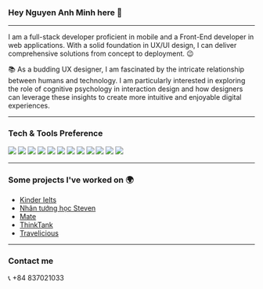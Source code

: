 ### Hey Nguyen Anh Minh here 👋

---

I am a full-stack developer proficient in mobile and a Front-End developer in web applications. With a solid foundation in UX/UI design, I can deliver comprehensive solutions from concept to deployment. :wink:
 
 :books: As a budding UX designer, I am fascinated by the intricate relationship between humans and technology. I am particularly interested in exploring the role of cognitive psychology in interaction design and how designers can leverage these insights to create more intuitive and enjoyable digital experiences.

---


### Tech & Tools Preference

<img src = "https://img.shields.io/badge/-HTML5-E34F26?style=flat&logo=html5&logoColor=white"> <img src = "https://img.shields.io/badge/-CSS3-1572B6?style=flat&logo=css3&logoColor=white">
<img src="https://img.shields.io/badge/-Bootstrap-563D7C?style=flat&logo=bootstrap&logoColor=white">
<img src="https://img.shields.io/badge/-JavaScript-eed718?style=flat&logo=javascript&logoColor=ffffff">
<img src="https://img.shields.io/badge/-Sass-cc6699?style=flat&logo=sass&logoColor=ffffff">
<img src="https://img.shields.io/badge/-React-000000?style=flat&logo=react&logoColor=00c8ff">
<img src="https://img.shields.io/badge/-Firebase-FFA611?style=flat&logo=firebase&logoColor=FFFFFF">
<img src="https://img.shields.io/badge/-Progressive Web Apps-5A0FC8?style=flat">
<img src="http://img.shields.io/badge/-Git-F1502F?style=flat&logo=git&logoColor=FFFFFF">
<img src="http://img.shields.io/badge/-Github-000000?style=flat&logo=github&logoColor=FFFFFF">
<img src="http://img.shields.io/badge/-VS%20Code-007ACC?style=flat&logo=visual%20studio%20code&logoColor=white">
<img src="https://img.shields.io/badge/-Flutter-3a495d?style=flat&logo=flutter&logoColor=67b7f7">

---

### Some projects I've worked on  🌍
- <a href="https://kinderielts.com/" target="_blank" rel="noopener noreferrer">Kinder Ielts</a> 
- <a href="https://bit.ly/nhan-tuong-hoc-steven" target="_blank" rel="noopener noreferrer">Nhân tướng học Steven</a> 
- <a href="https://figmashort.link/NREAFa" target="_blank" rel="noopener noreferrer">Mate</a> 
- <a href="https://figmashort.link/ntmMrb" target="_blank" rel="noopener noreferrer">ThinkTank</a>
- <a href="https://figmashort.link/xXzcbC" target="_blank" rel="noopener noreferrer">Travelicious</a>
  
---

### Contact me
 📞 +84 837021033
